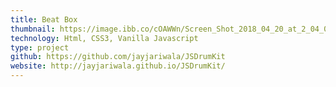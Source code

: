```yaml
---
title: Beat Box
thumbnail: https://image.ibb.co/cOAWWn/Screen_Shot_2018_04_20_at_2_04_06_PM.png
technology: Html, CSS3, Vanilla Javascript 
type: project
github: https://github.com/jayjariwala/JSDrumKit
website: http://jayjariwala.github.io/JSDrumKit/
---
```

